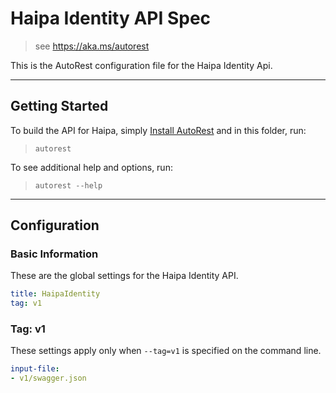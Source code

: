 # Haipa Identity API Spec
    
> see https://aka.ms/autorest

This is the AutoRest configuration file for the Haipa Identity Api.


---
## Getting Started 
To build the API for Haipa, simply [Install AutoRest](https://aka.ms/autorest/install) and in this folder, run:

> `autorest`

To see additional help and options, run:

> `autorest --help`
---

## Configuration



### Basic Information 
These are the global settings for the Haipa Identity API.

``` yaml
title: HaipaIdentity
tag: v1
```

### Tag: v1

These settings apply only when `--tag=v1` is specified on the command line.

``` yaml $(tag) == 'v1'
input-file:
- v1/swagger.json
```

